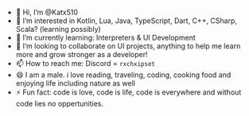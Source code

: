 - 👋 Hi, I’m @Katx510
- 👀 I’m interested in Kotlin, Lua, Java, TypeScript, Dart, C++, CSharp, Scala? (learning possibly)
- 🌱 I’m currently learning: Interpreters & UI Development
- 💞️ I’m looking to collaborate on UI projects, anything to help me learn more and grow stronger as a developer!
- 📫 How to reach me: Discord = ```rxchxipset```
- 😄 I am a male. i love reading, traveling, coding, cooking food and enjoying life including nature as well
- ⚡ Fun fact: code is love, code is life, code is everywhere and without code lies no oppertunities. 
